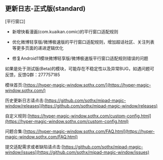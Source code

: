## 更新日志-正式版(standard)


[平行窗口]

- 新增快看漫画(com.kuaikan.comic)的平行窗口适配规则

- 优化微博轻享版/微博极速版的平行窗口适配规则，增加超话社区、关注列表等更多页面的递进逻辑优化

- 修复Android11模块微博轻享版/微博极速版平行窗口适配规则错误的问题



如果是处于测试版(Beta)的模块，可能存在不稳定性以及异常BUG，如遇问题可反馈，反馈Q群：277757185

模块首页:[https://hyper-magic-window.sothx.com/](https://hyper-magic-window.sothx.com/)

历史更新日志请点击:[https://github.com/sothx/mipad-magic-window/releases](https://github.com/sothx/mipad-magic-window/releases)

自定义规则:[https://hyper-magic-window.sothx.com/custom-config.html](https://hyper-magic-window.sothx.com/custom-config.html)

问题合集:[https://hyper-magic-window.sothx.com/FAQ.html](https://hyper-magic-window.sothx.com/FAQ.html)

提交适配需求或者缺陷请点击:[https://github.com/sothx/mipad-magic-window/issues](https://github.com/sothx/mipad-magic-window/issues)
